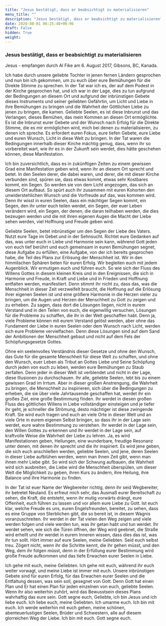 ```yaml
---
title: "Jesus bestätigt, dass er beabsichtigt zu materialisieren"
menu_title: ""
description: "Jesus bestätigt, dass er beabsichtigt zu materialisieren"
date: 2020-08-01 06:25:48+00:96
draft: False
hidden: True
weight:
---
```

### Jesus bestätigt, dass er beabsichtigt zu materialisieren

Jesus - empfangen durch Al Fike am 6. August 2017, Gibsons, BC, Kanada.

Ich habe durch unsere geliebte Tochter in jenen fernen Ländern gesprochen und nun bin ich gekommen, um zu euch über eure Bemühungen für die Direkte Stimme zu sprechen. In der Tat war ich es, der auf dem Podest in der Kirche gesprochen hat, und ich war in der Lage, dies zu tun aufgrund der Bedingungen an diesem Ort und aufgrund der inbrünstigen Gebete dieses Instruments und seiner geliebten Gefährtin, um Licht und Liebe in ihre Bemühungen zu bringen und die Wahrheit der Göttlichen Liebe zu jenen zu bringen, die kamen. Geliebte Seelen, es ist diese Inbrunst und das Verlangen, dieses Bemühen, das mein Kommen an diesen Ort ermöglichte. Es ist die Inbrunst eurer Gebete und der Wunsch nach Erfolg für die Direkte Stimme, die es mir ermöglichen wird, mich bei denen zu materialisieren, zu denen ich spreche. Es erfordert euren Fokus, eure tiefen Gebete, eure Liebe und euren Wunsch, Licht in diese Welt zu bringen. In der Tat waren die Bedingungen innerhalb dieser Kirche mächtig genug, dass, wenn ihr so vorbereitet wart, wie ihr es in der Zukunft sein werdet, dies hätte geschehen können, diese Manifestation.

Ich bin zuversichtlich, dass es in zukünftigen Zeiten zu einem gewissen Grad eine Manifestation geben wird, wenn ihr an diesem Ort sprecht und betet. In den Seelen derer, die dabei waren, und derer, die mit dieser Kirche verbunden sind, spüren sie, dass etwas kommt, etwas sehr Kostbares kommt, ein Segen. So werden sie von dem Licht angezogen, das sich an diesem Ort aufbaut. So spürt auch ihr zusammen mit euren Kohorten den unwiderstehlichen Wunsch und die Vorfreude auf das, was kommen wird. Denn ihr wisst in euren Seelen, dass ein mächtiger Segen kommt, ein Segen, den ihr unter euch teilen werdet, ein Segen, der euer Leben verändern wird, ein Segen, der denen, die daran teilhaben werden, die dies bezeugen werden und die mit ihren eigenen Augen die Macht der Liebe sehen werden, viel Hoffnung und Freude geben wird.

Geliebte Seelen, betet inbrünstiger um den Segen der Liebe des Vaters. Nutzt eure Tage im Gebet und in der Sehnsucht. Richtet eure Gedanken auf das, was unter euch in Liebe und Harmonie sein kann, während Gott jeden von euch tief berührt und euch gemeinsam in euren Bemühungen segnet, diese Aufgabe zu erfüllen, eine Aufgabe, von der ich bereits gesprochen habe, die Teil des Plans zur Erlösung der Menschheit ist. Wir in den himmlischen Sphären beten für euren Erfolg. Wir begleiten euch mit jedem Augenblick. Wir ermutigen euch und führen euch. So wie sich der Fluss des Willens Gottes in diesem kleinen Kreis und in den Ereignissen, die sich in Harmonie und Freude, in Kraft und Liebe und in Frieden und Hoffnung entfalten werden, manifestiert. Denn stimmt ihr nicht zu, dass das, was die Menschheit in dieser Zeit verzweifelt braucht, die Hoffnung auf die Erlösung ihrer eigenen Seelen ist und eine größere Harmonie in die Herzen vieler zu bringen, um die Augen und Herzen der Menschheit zu Gott zu zeigen und zu erheben. Zu sagen, dass dort die Lösungen liegen, nicht in eurem Verstand und in den Teilen von euch, die eigenwillig versuchen, Lösungen für die Probleme zu schaffen, die ihr in der Welt geschaffen habt. Denn ja, viele Probleme können mit eurem Verstand gelöst werden, aber ohne das Fundament der Liebe in euren Seelen oder dem Wunsch nach Licht, werden sich eure Probleme vervielfachen. Denn diese Lösungen sind auf dem Sand der Ambitionen der Menschheit gebaut und nicht auf dem Fels der Schöpfungsgesetze Gottes.

Ohne ein seelenvolles Verständnis dieser Gesetze und ohne den Wunsch, das Gute für die gesamte Menschheit für diese Welt zu schaffen, und ohne den Wunsch, euer Leben als Tribut an Gottes Liebe und Seine Schöpfung durch jeden von euch zu leben, werden eure Bemühungen zu Staub zerfallen. Denn jeder in dieser Welt ist verblendet und nicht in der Lage, diese Illusionen zu durchschauen. Ihr alle, geliebte Seelen, lebt bis zu einem gewissen Grad im Irrtum. Aber in dieser großen Anstrengung, die Wahrheit zu bringen, die Menschheit zu inspirieren, sich über die Bedingungen zu erheben, die sie über viele Jahrtausende geschaffen hat, werdet ihr ein großes Ziel, eine große Bestimmung finden. Ihr werdet in diesen großen Fluss des göttlichen Willens in Liebe vollständiger einsteigen und je tiefer ihr geht, je schneller die Strömung, desto mächtiger ist diese zwingende Kraft. Sie wird euch tragen und euch an viele Orte in dieser Welt und an viele Orte in eurem eigenen Selbst bringen, so dass ihr in der Lage sein werdet, eure wahre Bestimmung zu verstehen. Ihr werdet in der Lage sein, den Willen Gottes zu erkennen und ihr werdet in der Lage sein, auf kraftvolle Weise die Wahrheit der Liebe zu lehren. Ja, es wird Manifestationen geben, Heilungen, eine wunderbare, freudige Resonanz unter denen, mit denen ihr sprecht und die ihr inspiriert. Es wird jene geben, die sich euch anschließen werden, geliebte Seelen, und jene, deren Seelen in dieser Liebe aufblühen werden, wenn man ihnen Zeit gibt, wenn man ihnen mehr Liebe gibt. So wird sich der Schwung aufbauen, die Wahrheit wird sich ausbreiten, die Liebe wird die Menschheit überspülen, um dieser Welt die Möglichkeit zu geben, ihren Kurs zu ändern, ihre Heilung, ihre Balance und ihre Harmonie zu finden.

In der Tat ist euer Name der Wegbereiter richtig, denn ihr seid Wegbereiter, ihr betretet Neuland. Es erfreut mich sehr, das Ausmaß eurer Bereitschaft zu sehen, die Kraft, die entsteht, wenn ihr mutig vorwärts drängt, eure Offenheit, euch führen zu lassen und vor allem eure Liebe zu Gott. Ist euch klar, welche Freude es uns, euren Engelsfreunden, bereitet, zu sehen, dass es eine Gruppe von Sterblichen gibt, die so bereit ist, in diesem Wagnis voranzuschreiten. Ihr werdet in der Tat vielen den Weg zeigen und viele werden folgen und viele werden tun, was ihr getan habt und tun werdet. Ihr werdet sehen, wie sich die Türen öffnen, der Weg wird geebnet, die Straße wird erhellt und ihr werdet in eurem Inneren wissen, dass dies das ist, was ihr tun sollt. Hört immer auf eure Seelen, meine Geliebten. Seid euch selbst treu. Zögert nicht, wenn ihr die Schritte kennt, die ihr gehen müsst, und den Weg, dem ihr folgen müsst, denn in der Erfüllung eurer Bestimmung wird große Freude aufkommen und das tiefe Erwachen eurer Seelen in Liebe.

Ich gehe mit euch, meine Geliebten. Ich gehe mit euch, während ihr euch weiter vorwagt, und meine Liebe ist immer mit euch. Unsere inbrünstigen Gebete sind für euren Erfolg, für das Erwachen eurer Seelen und die Entfaltung dessen, was sein soll, gesegnet von Gott. Denn Gott hat einen Plan und Er hat einen Plan für jeden einzelnen von euch, geliebte Seelen. Wenn ihr also weiterhin zuhört, wird das Bewusstsein dieses Plans wahrhaftig das eure sein. Gott segne euch, Geliebte, ich bin Jesus und ich liebe euch. Ich liebe euch, meine Geliebten. Ich umarme euch. Ich bin mit euch. Ich werde weiterhin mit euch gehen, meine schönen, abenteuerlustigen Seelen, Brüder und Schwestern, alle auf diesem glorreichen Weg der Liebe. Ich bin mit euch. Gott segne euch.
